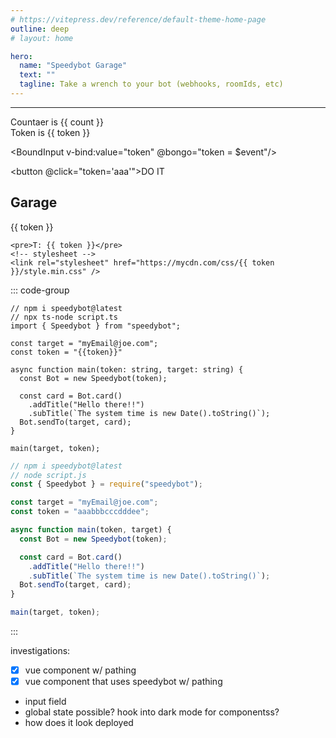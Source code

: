 ```yaml
---
# https://vitepress.dev/reference/default-theme-home-page
outline: deep
# layout: home

hero:
  name: "Speedybot Garage"
  text: ""
  tagline: Take a wrench to your bot (webhooks, roomIds, etc)
---
```


<script setup>
  import CustomComponent from './.vitepress/components/webhooks.vue'
  import BoundInput from './.vitepress/components/BoundInput.vue'


import { ref } from 'vue'

const count = ref(0)
const token = ref('beer')
</script>

<hr/>
Countaer is {{ count }}<br/>
Token is {{ token }}

<BoundInput
v-bind:value="token"
@bongo="token = $event"/>

<!-- <CustomComponent :name="token" /> -->

<button @click="token='aaa'">DO IT</button>

## Garage

{{ token }}

```html--vue
<pre>T: {{ token }}</pre>
<!-- stylesheet -->
<link rel="stylesheet" href="https://mycdn.com/css/{{ token }}/style.min.css" />
```

::: code-group

```ts-vue [config.ts]
// npm i speedybot@latest
// npx ts-node script.ts
import { Speedybot } from "speedybot";

const target = "myEmail@joe.com";
const token = "{{token}}"

async function main(token: string, target: string) {
  const Bot = new Speedybot(token);

  const card = Bot.card()
    .addTitle("Hello there!!")
    .subTitle(`The system time is new Date().toString()`);
  Bot.sendTo(target, card);
}

main(target, token);
```

```js [config.js]
// npm i speedybot@latest
// node script.js
const { Speedybot } = require("speedybot");

const target = "myEmail@joe.com";
const token = "aaabbbcccdddee";

async function main(token, target) {
  const Bot = new Speedybot(token);

  const card = Bot.card()
    .addTitle("Hello there!!")
    .subTitle(`The system time is new Date().toString()`);
  Bot.sendTo(target, card);
}

main(target, token);
```

:::

investigations:

- [x] vue component w/ pathing
- [x] vue component that uses speedybot w/ pathing
- input field
- global state possible? hook into dark mode for componentss?
- how does it look deployed
